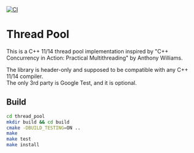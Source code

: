 [![CI](https://github.com/f-squirrel/thread_pool/workflows/CI/badge.svg)](https://github.com/f-squirrel/thread_pool/actions)

Thread Pool
===========


This is a C++ 11/14 thread pool implementation inspired by "C++ Concurrency in Action: Practical Multithreading" by Anthony Williams.

The library is header-only and supposed to be compatible with any C++ 11/14 compiler.
<br>The only 3rd party is Google Test, and it is optional.

## Build ##
```sh
cd thread_pool
mkdir build && cd build
cmake -DBUILD_TESTING=ON ..
make
make test
make install
```
